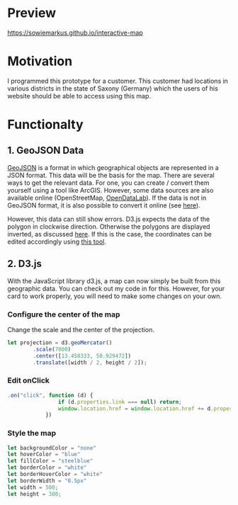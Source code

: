 # Preview
https://sowiemarkus.github.io/interactive-map

# Motivation

I programmed this prototype for a customer. This customer had locations in various districts in the state of Saxony (Germany) which the users of his website should be able to access using this map.

# Functionalty

## 1. GeoJSON Data

<a href="https://de.wikipedia.org/wiki/GeoJSON">GeoJSON</a> is a format in which geographical objects are represented in a JSON format. This data will be the basis for the map. There are several ways to get the relevant data. For one, you can create / convert them yourself using a tool like ArcGIS. However, some data sources are also available online (OpenStreetMap, <a href="http://opendatalab.de/projects/geojson-utilities/">OpenDataLab</a>). If the data is not in GeoJSON format, it is also possible to convert it online (see <a href="https://mygeodata.cloud/converter/shp-to-geojson">here</a>).

However, this data can still show errors. D3.js expects the data of the polygon in clockwise direction. Otherwise the polygons are displayed inverted, as discussed  <a href="https://stackoverflow.com/questions/47234805/d3-v4-geo-draws-boundary-inverted">here</a>. If this is the case, the coordinates can be edited accordingly using <a href="https://observablehq.com/@bumbeishvili/rewind-geojson">this tool</a>.

## 2. D3.js

With the JavaScript library d3.js, a map can now simply be built from this geographic data. You can check out my code in for this. However, for your card to work properly, you will need to make some changes on your own.

### Configure the center of the map

Change the scale and the center of the projection.

```javascript
let projection = d3.geoMercator()
        .scale(7000)
        .center([13.458333, 50.929472])
        .translate([width / 2, height / 2]);
```

### Edit onClick

```javascript
.on("click", function (d) {
                if (d.properties.link === null) return;
                window.location.href = window.location.href += d.properties.link;
            })
```

### Style the map

```javascript
let backgroundColor = "none"
let hoverColor = "blue"
let fillColor = "steelblue"
let borderColor = "white"
let borderHoverColor = "white"
let borderWidth = "0.5px"
let width = 500;
let height = 300;
```



